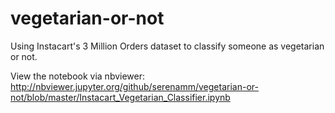 # vegetarian-or-not
Using Instacart's 3 Million Orders dataset to classify someone as vegetarian or not.

View the notebook via nbviewer: http://nbviewer.jupyter.org/github/serenamm/vegetarian-or-not/blob/master/Instacart_Vegetarian_Classifier.ipynb
